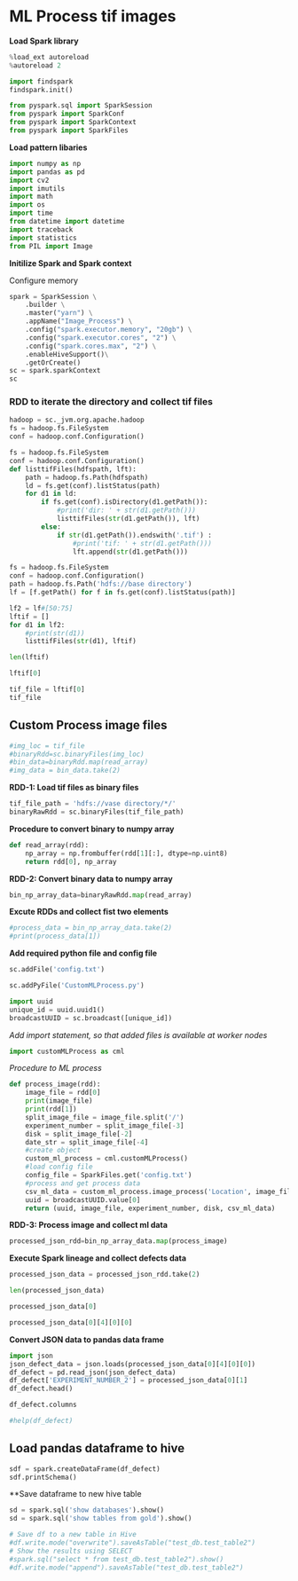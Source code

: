 
# ML Process tif images

**Load Spark library**



```python
%load_ext autoreload
%autoreload 2
```


```python
import findspark
findspark.init()
```


```python
from pyspark.sql import SparkSession
from pyspark import SparkConf
from pyspark import SparkContext
from pyspark import SparkFiles
```

**Load pattern libaries**


```python
import numpy as np
import pandas as pd
import cv2
import imutils
import math
import os
import time
from datetime import datetime
import traceback
import statistics
from PIL import Image
```

**Initilize Spark and Spark context**
<div>Configure memory</div>



```python
spark = SparkSession \
    .builder \
    .master("yarn") \
    .appName("Image_Process") \
    .config("spark.executor.memory", "20gb") \
    .config("spark.executor.cores", "2") \
    .config("spark.cores.max", "2") \
    .enableHiveSupport()\
    .getOrCreate()
sc = spark.sparkContext
sc
```

### RDD to iterate the directory and collect tif files


```python
hadoop = sc._jvm.org.apache.hadoop
fs = hadoop.fs.FileSystem
conf = hadoop.conf.Configuration()
```


```python
fs = hadoop.fs.FileSystem
conf = hadoop.conf.Configuration() 
def listtifFiles(hdfspath, lft):
    path = hadoop.fs.Path(hdfspath)
    ld = fs.get(conf).listStatus(path)
    for d1 in ld:
        if fs.get(conf).isDirectory(d1.getPath()):
            #print('dir: ' + str(d1.getPath()))
            listtifFiles(str(d1.getPath()), lft)
        else:
            if str(d1.getPath()).endswith('.tif') :
                #print('tif: ' + str(d1.getPath()))
                lft.append(str(d1.getPath()))    
```


```python
fs = hadoop.fs.FileSystem
conf = hadoop.conf.Configuration() 
path = hadoop.fs.Path('hdfs://base directory')
lf = [f.getPath() for f in fs.get(conf).listStatus(path)]
```


```python
lf2 = lf#[50:75]
lftif = []
for d1 in lf2:
    #print(str(d1))
    listtifFiles(str(d1), lftif)
```


```python
len(lftif)
```


```python
lftif[0]
```


```python
tif_file = lftif[0]
tif_file
```

## Custom Process image files


```python
#img_loc = tif_file
#binaryRdd=sc.binaryFiles(img_loc)
#bin_data=binaryRdd.map(read_array)
#img_data = bin_data.take(2)
```

**RDD-1: Load tif files as binary files**


```python
tif_file_path = 'hdfs://vase directory/*/'
binaryRawRdd = sc.binaryFiles(tif_file_path)
```

**Procedure to convert binary to numpy array**


```python
def read_array(rdd):
    np_array = np.frombuffer(rdd[1][:], dtype=np.uint8)
    return rdd[0], np_array
```

**RDD-2: Convert binary data to numpy array**


```python
bin_np_array_data=binaryRawRdd.map(read_array)
```

**Excute RDDs and collect fist two elements**


```python
#process_data = bin_np_array_data.take(2)
#print(process_data[1])
```

**Add required python file and config file**


```python
sc.addFile('config.txt')
```


```python
sc.addPyFile('CustomMLProcess.py')
```


```python
import uuid 
unique_id = uuid.uuid1()
broadcastUUID = sc.broadcast([unique_id])
```

*Add import statement, so that added files is available at worker nodes*


```python
import customMLProcess as cml
```

*Procedure to ML process*


```python
def process_image(rdd):
    image_file = rdd[0]
    print(image_file)
    print(rdd[1])
    split_image_file = image_file.split('/')
    experiment_number = split_image_file[-3]
    disk = split_image_file[-2]
    date_str = split_image_file[-4]
    #create object
    custom_ml_process = cml.customMLProcess()
    #load config file
    config_file = SparkFiles.get('config.txt')
    #process and get process data
    csv_ml_data = custom_ml_process.image_process('Location', image_file, rdd[1], config_file)
    uuid = broadcastUUID.value[0] 
    return (uuid, image_file, experiment_number, disk, csv_ml_data)
```

**RDD-3: Process image and collect ml data**


```python
processed_json_rdd=bin_np_array_data.map(process_image)
```

**Execute Spark lineage and collect defects data** 


```python
processed_json_data = processed_json_rdd.take(2)
```


```python
len(processed_json_data)
```


```python
processed_json_data[0]
```


```python
processed_json_data[0][4][0][0]
```

**Convert JSON data to pandas data frame**


```python
import json
json_defect_data = json.loads(processed_json_data[0][4][0][0])
df_defect = pd.read_json(json_defect_data)
df_defect['EXPERIMENT_NUMBER_2'] = processed_json_data[0][1] 
df_defect.head()
```


```python
df_defect.columns
```


```python
#help(df_defect)
```

## Load pandas dataframe to hive


```python
sdf = spark.createDataFrame(df_defect)
sdf.printSchema()
```

**Save dataframe to new hive table 


```python
sd = spark.sql('show databases').show()
sd = spark.sql('show tables from gold').show()
```


```python
# Save df to a new table in Hive
#df.write.mode("overwrite").saveAsTable("test_db.test_table2")
# Show the results using SELECT
#spark.sql("select * from test_db.test_table2").show()
#df.write.mode("append").saveAsTable("test_db.test_table2")
```


```python

```


```python

```
